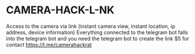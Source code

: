 # CAMERA-HACK-L-NK
Access to the camera via link (instant camera view, instant location, ip address, device information)
Everything connected to the telegram bot falls into the telegram bot and you need the telegram bot to create the link 
$5 for contact https://t.me/camerahackrat
